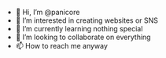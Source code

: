 - 👋 Hi, I’m @panicore
- 👀 I’m interested in creating websites or SNS
- 🌱 I’m currently learning nothing special
- 💞️ I’m looking to collaborate on everything
- 📫 How to reach me anyway

<!---
panicore/panicore is a ✨ special ✨ repository because its `README.md` (this file) appears on your GitHub profile.
You can click the Preview link to take a look at your changes.
--->
